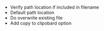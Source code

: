 * Verify path location if included in filename
* Default path location
* Do overwrite existing file
* Add copy to clipobard option

